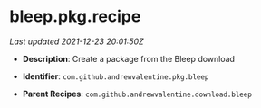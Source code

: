 # bleep.pkg.recipe

_Last updated 2021-12-23 20:01:50Z_

- **Description**: Create a package from the Bleep download

- **Identifier**: `com.github.andrewvalentine.pkg.bleep`

- **Parent Recipes**: `com.github.andrewvalentine.download.bleep`
